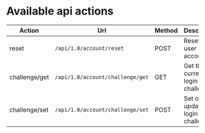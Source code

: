 # Available api actions
| Action | Url | Method | Description |
| --- | --- | --- | --- |
| reset         | `/api/1.0/account/reset`         | POST | Reset the user account |
| challenge/get | `/api/1.0/account/challenge/get` | GET  | Get the current login challenge |
| challenge/set | `/api/1.0/account/challenge/set` | POST | Set or update the login challenge |